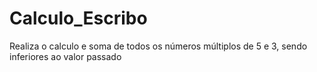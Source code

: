 # Calculo_Escribo
Realiza o calculo e soma de todos os números múltiplos de 5 e 3, sendo inferiores ao valor passado
